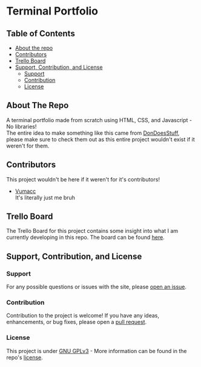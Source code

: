 # Terminal Portfolio

## Table of Contents
- [About the repo](#about-the-repo)
- [Contributors](#contributors)
- [Trello Board](#trello-board)
- [Support, Contribution, and License](#support-contribution-and-license)
    - [Support](#support)
    - [Contribution](#contribution)
    - [License](#license)

## About The Repo
A terminal portfolio made from scratch using HTML, CSS, and Javascript - No libraries! \
The entire idea to make something like this came from [DonDoesStuff](https://github.com/DonDoesStuff), please make sure to check them out as this entire project wouldn't exist if it weren't for them.

## Contributors
This project wouldn't be here if it weren't for it's contributors!

- [Vumacc](https://github.com/Vumacc) \
It's literally just me bruh

## Trello Board
The Trello Board for this project contains some insight into what I am currently developing in this repo. The board can be found [here](https://trello.com/b/9UUsSdEc/terminal-portfolio).

## Support, Contribution, and License
### Support
For any possible questions or issues with the site, please [open an issue](https://github.com/Vumacc/Terminal-Portfolio/issues).
### Contribution
Contribution to the project is welcome! If you have any ideas, enhancements, or bug fixes, please open a [pull request](https://github.com/Vumacc/Terminal-Portfolio/pulls).
### License
This project is under [GNU GPLv3](https://www.gnu.org/licenses/gpl-3.0.en.html) - More information can be found in the repo's [license](https://github.com/Vumacc/Terminal-Portfolio/blob/LICENSE).